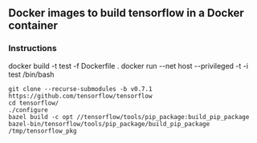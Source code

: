 ## Docker images to build tensorflow in a Docker container

### Instructions

docker build -t test -f Dockerfile .
docker run --net host --privileged -t -i test /bin/bash

```
git clone --recurse-submodules -b v0.7.1 https://github.com/tensorflow/tensorflow
cd tensorflow/
./configure
bazel build -c opt //tensorflow/tools/pip_package:build_pip_package
bazel-bin/tensorflow/tools/pip_package/build_pip_package /tmp/tensorflow_pkg
```
